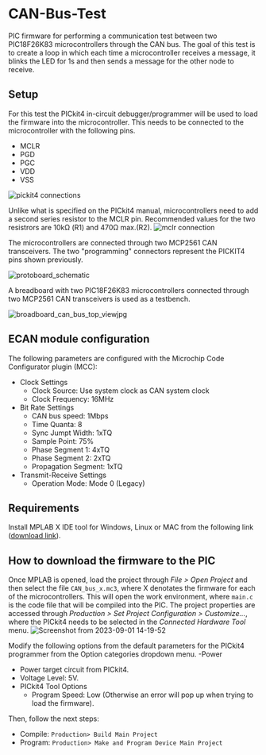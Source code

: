 # CAN-Bus-Test
PIC firmware for performing a communication test between two PIC18F26K83 microcontrollers through the CAN bus. The goal of this test is to create a loop in which each time a microcontroller receives a message, it blinks the LED for 1s and then sends a message for the other node to receive.

## Setup
 
For this test the PICkit4 in-circuit debugger/programmer will be used to load the firmware into the microcontroller. This needs to be connected to the microcontroller with the following pins.
- MCLR
- PGD
- PGC
- VDD
- VSS
  
![pickit4 connections](https://github.com/AlbertoRodriguezSanz/CAN-Bus-Test/assets/95371514/aca34265-d625-4ffe-b99b-b4cd80b32269)

Unlike what is specified on the PICkit4 manual, microcontrollers need to add a second series resistor to the MCLR pin. Recommended values for the two resistrors are 10kΩ (R1) and 470Ω max.(R2).
![mclr connection](https://github.com/AlbertoRodriguezSanz/CAN-Bus-Test/assets/95371514/b95aa3bf-8a20-4b94-be2d-364be542fe47)

The microcontrollers are connected through two MCP2561 CAN transceivers. The two "programming" connectors represent the PICKIT4 pins shown previously.

![protoboard_schematic](https://github.com/AlbertoRodriguezSanz/CAN-Bus-Test/assets/95371514/cc8b1035-44ea-4e5a-bbfc-5b08e4b7b556)

A breadboard with two PIC18F26K83 microcontrollers connected through two MCP2561 CAN transceivers is used as a testbench. 

![broadboard_can_bus_top_viewjpg](https://github.com/AlbertoRodriguezSanz/CAN-Bus-Test/assets/95371514/c0f4a20e-199d-4b0a-b0b2-8a69f7578277)

## ECAN module configuration

The following parameters are configured with the Microchip Code Configurator plugin (MCC):
- Clock Settings
  - Clock Source: Use system clock as CAN system clock
  - Clock Frequency: 16MHz
- Bit Rate Settings
  - CAN bus speed: 1Mbps
  - Time Quanta: 8
  - Sync Jumpt Width: 1xTQ
  - Sample Point: 75%
  - Phase Segment 1: 4xTQ
  - Phase Segment 2: 2xTQ
  - Propagation Segment: 1xTQ
- Transmit-Receive Settings
  - Operation Mode: Mode 0 (Legacy)
  
## Requirements

Install MPLAB X IDE tool for Windows, Linux or MAC from the following link ([download link](https://www.microchip.com/en-us/tools-resources/develop/mplab-x-ide#tabs)).

## How to download the firmware to the PIC

Once MPLAB is opened, load the project through *File > Open Project* and then select the file `CAN_bus_x.mc3`, where X denotates the firmware for each of the microcontrollers.
This will open the work environment, where `main.c` is the code file that will be compiled into the PIC. The project properties are accessed through *Production > Set Project Configuration > Customize...*, where the PICkit4 needs to be selected in the *Connected Hardware Tool* menu.
![Screenshot from 2023-09-01 14-19-52](https://github.com/AlbertoRodriguezSanz/CAN-Bus-Test/assets/95371514/248a38f8-ebf5-4f62-97c1-47c6fd496216)

Modify the following options from the default parameters for the PICkit4 programmer from the Option categories dropdown menu.
-Power
  - Power target circuit from PICkit4.
  - Voltage Level: 5V.
- PICkit4 Tool Options
  - Program Speed: Low (Otherwise an error will pop up when trying to load the firmware).

Then, follow the next steps:
* Compile: `Production> Build Main Project`
* Program: `Production> Make and Program Device Main Project`
